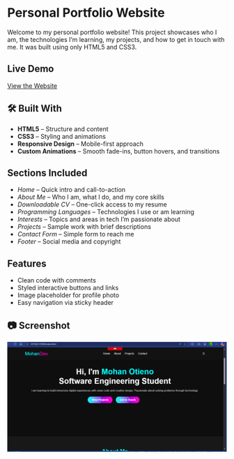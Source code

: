 #  Personal Portfolio Website

Welcome to my personal portfolio website! This project showcases who I am, the technologies I’m learning, my projects, and how to get in touch with me. It was built using only HTML5 and CSS3.

##  Live Demo

 [View the Website](http://127.0.0.1:5500/index.html)  

## 🛠 Built With

- **HTML5** – Structure and content
- **CSS3** – Styling and animations
- **Responsive Design** – Mobile-first approach
- **Custom Animations** – Smooth fade-ins, button hovers, and transitions

##  Sections Included

- *Home* – Quick intro and call-to-action
- *About Me* – Who I am, what I do, and my core skills
- *Downloadable CV* – One-click access to my resume
- *Programming Languages* – Technologies I use or am learning
- *Interests* – Topics and areas in tech I’m passionate about
- *Projects* – Sample work with brief descriptions
- *Contact Form* – Simple form to reach me
- *Footer* – Social media and copyright

##  Features

- Clean code with comments
- Styled interactive buttons and links
- Image placeholder for profile photo
- Easy navigation via sticky header

## 📷 Screenshot

![Portfolio Screenshot](portfolioscreenshot.png)
